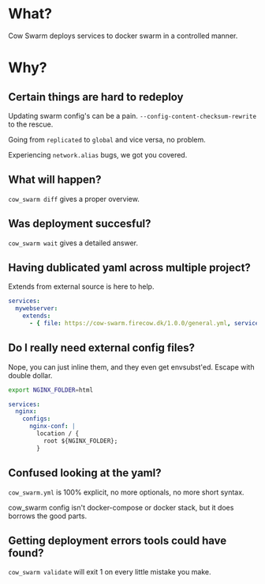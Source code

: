 # What?
Cow Swarm deploys services to docker swarm in a controlled manner.

# Why?

## Certain things are hard to redeploy 

Updating swarm config's can be a pain. `--config-content-checksum-rewrite` to the rescue.

Going from `replicated` to `global` and vice versa, no problem.

Experiencing `network.alias` bugs, we got you covered.

## What will happen?
`cow_swarm diff` gives a proper overview.

## Was deployment succesful?
`cow_swarm wait` gives a detailed answer.

## Having dublicated yaml across multiple project?
Extends from external source is here to help.
```yml
services:
  mywebserver:
    extends: 
      - { file: https://cow-swarm.firecow.dk/1.0.0/general.yml, service: nginx }
```

## Do I really need external config files?
Nope, you can just inline them, and they even get envsubst'ed. Escape with double dollar.
```sh
export NGINX_FOLDER=html
```

```yml
services:
  nginx:
    configs:
      nginx-conf: |
        location / {
          root ${NGINX_FOLDER};
        }
```

## Confused looking at the yaml?
`cow_swarm.yml` is 100% explicit, no more optionals, no more short syntax.

cow_swarm config isn't docker-compose or docker stack, but it does borrows the good parts.

## Getting deployment errors tools could have found?
`cow_swarm validate` will exit 1 on every little mistake you make.
